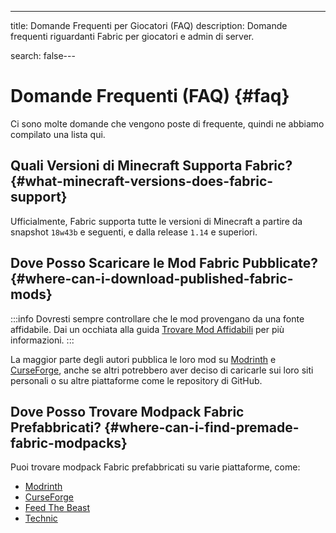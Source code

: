 ---
title: Domande Frequenti per Giocatori (FAQ)
description: Domande frequenti riguardanti Fabric per giocatori e admin di server.

search: false---

# Domande Frequenti (FAQ) {#faq}

Ci sono molte domande che vengono poste di frequente, quindi ne abbiamo compilato una lista qui.

## Quali Versioni di Minecraft Supporta Fabric? {#what-minecraft-versions-does-fabric-support}

Ufficialmente, Fabric supporta tutte le versioni di Minecraft a partire da snapshot `18w43b` e seguenti, e dalla release `1.14` e superiori.

## Dove Posso Scaricare le Mod Fabric Pubblicate? {#where-can-i-download-published-fabric-mods}

:::info
Dovresti sempre controllare che le mod provengano da una fonte affidabile. Dai un occhiata alla guida [Trovare Mod Affidabili](./finding-mods) per più informazioni.
:::

La maggior parte degli autori pubblica le loro mod su [Modrinth](https://modrinth.com/mods?g=categories:%27fabric%27) e [CurseForge](https://www.curseforge.com/minecraft/search?class=mc-mods\&gameVersionTypeId=4), anche se altri potrebbero aver deciso di caricarle sui loro siti personali o su altre piattaforme come le repository di GitHub.

## Dove Posso Trovare Modpack Fabric Prefabbricati? {#where-can-i-find-premade-fabric-modpacks}

Puoi trovare modpack Fabric prefabbricati su varie piattaforme, come:

- [Modrinth](https://modrinth.com/modpacks?g=categories:%27fabric%27)
- [CurseForge](https://www.curseforge.com/minecraft/search?class=modpacks\&gameVersionTypeId=4)
- [Feed The Beast](https://www.feed-the-beast.com/ftb-app)
- [Technic](https://www.technicpack.net/modpacks)
